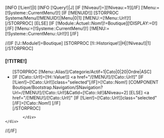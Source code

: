 [INFO [!Lien!]|I]
[INFO [!Query!]|J]
[IF [!Niveau!]=][!Niveau:=1!][/IF]
[!Menu:=[!Systeme::CurrentMenu!]!]
[IF [!MENUID!]]
    [STORPROC Systeme/Menu/[!MENUID!]|Menu|0|1]
        [!MENU:=[!Menu::Url!]!]
    [/STORPROC]
[ELSE]
    [IF [!Module::Actuel::Nom!]!=Boutique][!DISPLAY:=0!][/IF]
    [!Menu:=[!Systeme::CurrentMenu!]!]
    [!MENU:=[!Systeme::CurrentMenu::Url!]!]
[/IF]

//[IF [!J::Module!]=Boutique]
    [STORPROC [!I::Historique!]|H|[!Niveau!]|1][/STORPROC]
    <div id="" class="block">
            <h3 class="title_block">[!TITRE!]</h3>
            <div class="block_content">
                    <ul class="">
                    [STORPROC [!Menu::Alias!]/Categorie/Actif=1|Cato|0|20|Ordre|ASC]
                            <li>
                                    [IF [!Cato::Url!]=[!H::Value!]]
                                            <a href="/[!MENU!]/[!Cato::Url!]" [IF [!Lien!]~[!Cato::Url!]]class="selected"[/IF]>[!Cato::Nom!]</a>
                                            [COMPONENT Boutique/Bootstrap.Navigation/SNavigation?Url=/[!MENU!]/[!Cato::Url!]&CatId=[!Cato::Id!]&Niveau=2]
                                    [ELSE]
                                            <a href="/[!MENU!]/[!Cato::Url!]" [IF [!Lien!]~[!Cato::Url!]]class="selected"[/IF]>[!Cato::Nom!]</a>
                                    [/IF]
                            </li>
                    [/STORPROC]
                    </ul>
    
            </div>
    </div>
//[/IF]